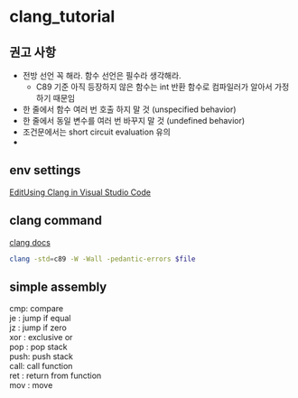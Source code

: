 # clang_tutorial

## 권고 사항

-   전방 선언 꼭 해라. 함수 선언은 필수라 생각해라.
    -   C89 기준 아직 등장하지 않은 함수는 int 반환 함수로 컴파일러가 알아서 가정하기 때문임
-   한 줄에서 함수 여러 번 호출 하지 말 것 (unspecified behavior)
-   한 줄에서 동일 변수를 여러 번 바꾸지 말 것 (undefined behavior)
-   조건문에서는 short circuit evaluation 유의
-

## env settings

[EditUsing Clang in Visual Studio Code](https://code.visualstudio.com/docs/cpp/config-clang-mac)

## clang command

[clang docs](https://clang.llvm.org/docs/ClangCommandLineReference.html)

```bash
clang -std=c89 -W -Wall -pedantic-errors $file
```

## simple assembly

cmp: compare  
je : jump if equal  
jz : jump if zero  
xor : exclusive or  
pop : pop stack  
push: push stack  
call: call function  
ret : return from function  
mov : move
